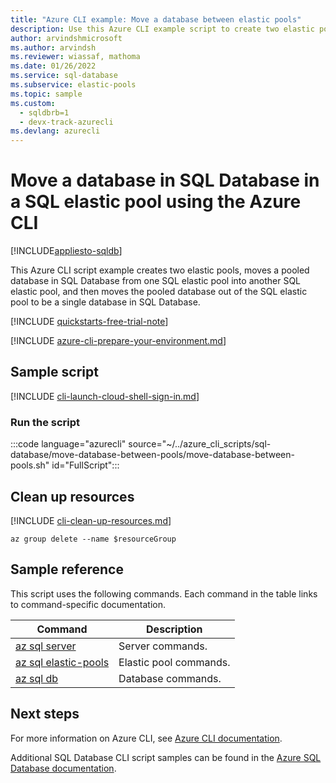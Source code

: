 ```yaml
---
title: "Azure CLI example: Move a database between elastic pools"
description: Use this Azure CLI example script to create two elastic pools and move a database in SQL Database from one elastic pool to another.
author: arvindshmicrosoft
ms.author: arvindsh
ms.reviewer: wiassaf, mathoma
ms.date: 01/26/2022
ms.service: sql-database
ms.subservice: elastic-pools
ms.topic: sample
ms.custom:
  - sqldbrb=1
  - devx-track-azurecli
ms.devlang: azurecli
---
```


# Move a database in SQL Database in a SQL elastic pool using the Azure CLI

[!INCLUDE[appliesto-sqldb](../../includes/appliesto-sqldb.md)]

This Azure CLI script example creates two elastic pools, moves a pooled database in SQL Database from one SQL elastic pool into another SQL elastic pool, and then moves the pooled database out of the SQL elastic pool to be a single database in SQL Database.

[!INCLUDE [quickstarts-free-trial-note](../../includes/quickstarts-free-trial-note.md)]

[!INCLUDE [azure-cli-prepare-your-environment.md](~/../azure-sql/reusable-content/azure-cli/azure-cli-prepare-your-environment.md)]

## Sample script

[!INCLUDE [cli-launch-cloud-shell-sign-in.md](../../includes/cli-launch-cloud-shell-sign-in.md)]

### Run the script

:::code language="azurecli" source="~/../azure_cli_scripts/sql-database/move-database-between-pools/move-database-between-pools.sh" id="FullScript":::

## Clean up resources

[!INCLUDE [cli-clean-up-resources.md](../../includes/cli-clean-up-resources.md)]

```azurecli
az group delete --name $resourceGroup
```

## Sample reference

This script uses the following commands. Each command in the table links to command-specific documentation.

| Command | Description |
|---|---|
| [az sql server](/cli/azure/sql/server) | Server commands. |
| [az sql elastic-pools](/cli/azure/sql/elastic-pool) | Elastic pool commands. |
| [az sql db](/cli/azure/sql/db) | Database commands. |

## Next steps

For more information on Azure CLI, see [Azure CLI documentation](/cli/azure).

Additional SQL Database CLI script samples can be found in the [Azure SQL Database documentation](../az-cli-script-samples-content-guide.md).
